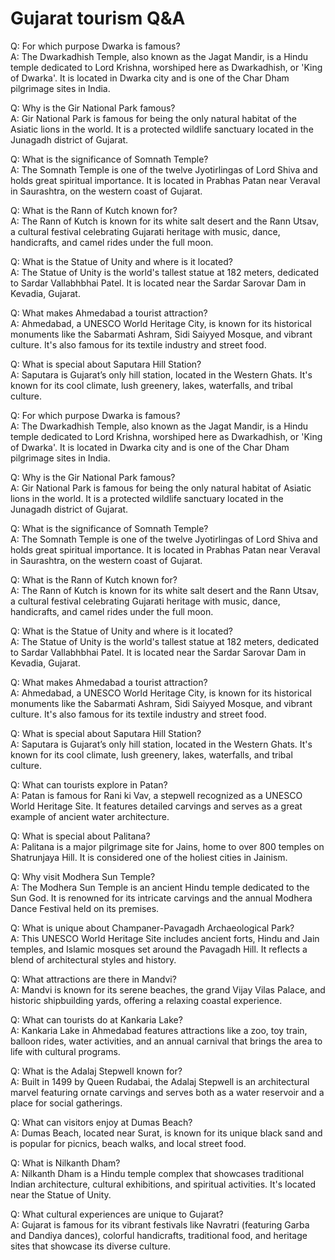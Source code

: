 # Gujarat tourism Q&A

Q: For which purpose Dwarka is famous?  
A: The Dwarkadhish Temple, also known as the Jagat Mandir, is a Hindu temple dedicated to Lord Krishna, worshiped here as Dwarkadhish, or 'King of Dwarka'. It is located in Dwarka city and is one of the Char Dham pilgrimage sites in India.

Q: Why is the Gir National Park famous?  
A: Gir National Park is famous for being the only natural habitat of the Asiatic lions in the world. It is a protected wildlife sanctuary located in the Junagadh district of Gujarat.

Q: What is the significance of Somnath Temple?  
A: The Somnath Temple is one of the twelve Jyotirlingas of Lord Shiva and holds great spiritual importance. It is located in Prabhas Patan near Veraval in Saurashtra, on the western coast of Gujarat.

Q: What is the Rann of Kutch known for?  
A: The Rann of Kutch is known for its white salt desert and the Rann Utsav, a cultural festival celebrating Gujarati heritage with music, dance, handicrafts, and camel rides under the full moon.

Q: What is the Statue of Unity and where is it located?  
A: The Statue of Unity is the world's tallest statue at 182 meters, dedicated to Sardar Vallabhbhai Patel. It is located near the Sardar Sarovar Dam in Kevadia, Gujarat.

Q: What makes Ahmedabad a tourist attraction?  
A: Ahmedabad, a UNESCO World Heritage City, is known for its historical monuments like the Sabarmati Ashram, Sidi Saiyyed Mosque, and vibrant culture. It's also famous for its textile industry and street food.

Q: What is special about Saputara Hill Station?  
A: Saputara is Gujarat’s only hill station, located in the Western Ghats. It's known for its cool climate, lush greenery, lakes, waterfalls, and tribal culture.

Q: For which purpose Dwarka is famous?  
A: The Dwarkadhish Temple, also known as the Jagat Mandir, is a Hindu temple dedicated to Lord Krishna, worshiped here as Dwarkadhish, or 'King of Dwarka'. It is located in Dwarka city and is one of the Char Dham pilgrimage sites in India.

Q: Why is the Gir National Park famous?  
A: Gir National Park is famous for being the only natural habitat of Asiatic lions in the world. It is a protected wildlife sanctuary located in the Junagadh district of Gujarat.

Q: What is the significance of Somnath Temple?  
A: The Somnath Temple is one of the twelve Jyotirlingas of Lord Shiva and holds great spiritual importance. It is located in Prabhas Patan near Veraval in Saurashtra, on the western coast of Gujarat.

Q: What is the Rann of Kutch known for?  
A: The Rann of Kutch is known for its white salt desert and the Rann Utsav, a cultural festival celebrating Gujarati heritage with music, dance, handicrafts, and camel rides under the full moon.

Q: What is the Statue of Unity and where is it located?  
A: The Statue of Unity is the world's tallest statue at 182 meters, dedicated to Sardar Vallabhbhai Patel. It is located near the Sardar Sarovar Dam in Kevadia, Gujarat.

Q: What makes Ahmedabad a tourist attraction?  
A: Ahmedabad, a UNESCO World Heritage City, is known for its historical monuments like the Sabarmati Ashram, Sidi Saiyyed Mosque, and vibrant culture. It's also famous for its textile industry and street food.

Q: What is special about Saputara Hill Station?  
A: Saputara is Gujarat’s only hill station, located in the Western Ghats. It's known for its cool climate, lush greenery, lakes, waterfalls, and tribal culture.

Q: What can tourists explore in Patan?  
A: Patan is famous for Rani ki Vav, a stepwell recognized as a UNESCO World Heritage Site. It features detailed carvings and serves as a great example of ancient water architecture.

Q: What is special about Palitana?  
A: Palitana is a major pilgrimage site for Jains, home to over 800 temples on Shatrunjaya Hill. It is considered one of the holiest cities in Jainism.

Q: Why visit Modhera Sun Temple?  
A: The Modhera Sun Temple is an ancient Hindu temple dedicated to the Sun God. It is renowned for its intricate carvings and the annual Modhera Dance Festival held on its premises.

Q: What is unique about Champaner-Pavagadh Archaeological Park?  
A: This UNESCO World Heritage Site includes ancient forts, Hindu and Jain temples, and Islamic mosques set around the Pavagadh Hill. It reflects a blend of architectural styles and history.

Q: What attractions are there in Mandvi?  
A: Mandvi is known for its serene beaches, the grand Vijay Vilas Palace, and historic shipbuilding yards, offering a relaxing coastal experience.

Q: What can tourists do at Kankaria Lake?  
A: Kankaria Lake in Ahmedabad features attractions like a zoo, toy train, balloon rides, water activities, and an annual carnival that brings the area to life with cultural programs.

Q: What is the Adalaj Stepwell known for?  
A: Built in 1499 by Queen Rudabai, the Adalaj Stepwell is an architectural marvel featuring ornate carvings and serves both as a water reservoir and a place for social gatherings.

Q: What can visitors enjoy at Dumas Beach?  
A: Dumas Beach, located near Surat, is known for its unique black sand and is popular for picnics, beach walks, and local street food.

Q: What is Nilkanth Dham?  
A: Nilkanth Dham is a Hindu temple complex that showcases traditional Indian architecture, cultural exhibitions, and spiritual activities. It's located near the Statue of Unity.

Q: What cultural experiences are unique to Gujarat?  
A: Gujarat is famous for its vibrant festivals like Navratri (featuring Garba and Dandiya dances), colorful handicrafts, traditional food, and heritage sites that showcase its diverse culture.